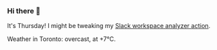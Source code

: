 ### Hi there :wave:

It's Thursday! I might be tweaking my [Slack workspace analyzer action](https://github.com/bewuethr/slack-analyzer).

Weather in Toronto: overcast, at +7°C.
